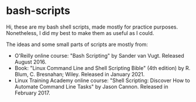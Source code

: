 # bash-scripts

Hi,
these are my bash shell scripts, made mostly for practice purposes. Nonetheless, I did my best to make them as useful as I could.

The ideas and some small parts of scripts are mostly from:
  - O'Reilly online course: "Bash Scripting" by Sander van Vugt. Released August 2016.
  - Book: "Linux Command Line and Shell Scripting Bible" (4th edition) by R. Blum, C. Bresnahan; Wiley. Released in January 2021.
  - Linux Training Academy online course: "Shell Scripting: Discover How to Automate Command Line Tasks" by Jason Cannon. Released in February 2017.
